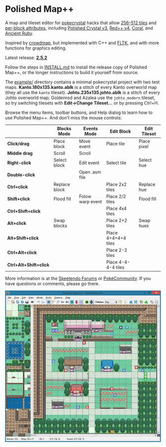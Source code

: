# Polished Map++

A map and tileset editor for [pokecrystal](https://github.com/pret/pokecrystal) hacks that allow [256–512 tiles](https://github.com/pret/pokecrystal/wiki/Expand-tilesets-from-192-to-255-tiles) and [per-block attributes](https://github.com/pret/pokecrystal/wiki/Allow-tiles-to-have-different-attributes-in-different-blocks-\(including-X-and-Y-flip\)), including [Polished Crystal v3](https://github.com/Rangi42/polishedcrystal), [Red++ v4](https://github.com/TheFakeMateo/RedPlusPlus), [Coral](https://github.com/pkmncoraldev/polishedcoral), and [Ancient Ruby](https://github.com/BloodlessNS/ancientruby).

Inspired by [crowdmap](https://github.com/yenatch/crowdmap), but implemented with C++ and [FLTK](http://www.fltk.org/), and with more functions for graphics editing.

Latest release: [**2.5.2**](https://github.com/Rangi42/polished-map/releases/tag/v2.5.2++)

Follow the steps in [INSTALL.md](INSTALL.md) to install the release copy of Polished Map++, or the longer instructions to build it yourself from source.

The [example/](example/) directory contains a minimal pokecrystal project with two test maps. **Kanto.180x135.kanto.ablk** is a stitch of every Kanto overworld map (they all use the `kanto` tileset). **Johto.235x135.johto.ablk** is a stitch of every Johto overworld map; Goldenrod and Azalea use the `johto_modern` tileset, so try switching tilesets with **Edit→Change Tileset…** or by pressing Ctrl+H.

Browse the menu items, toolbar buttons, and Help dialog to learn how to use Polished Map++. And don't miss the mouse controls:

|                          | Blocks Mode   | Events Mode      | Edit Block          | Edit Tileset |
|--------------------------|---------------|------------------|---------------------|--------------|
| **Click/drag**           | Place block   | Move event       | Place tile          | Place pixel  |
| **Middle drag**          | Scroll        | Scroll           |                     |              |
| **Right-click**          | Select block  | Edit event       | Select tile         | Select hue   |
| **Double-click**         |               | Open .asm file   |                     |              |
| **Ctrl+click**           | Replace block |                  | Place 2x2 tiles     | Replace hue  |
| **Shift+click**          | Flood fill    | Folow warp event | Place 2/2 tiles     | Flood fill   |
| **Ctrl+Shift+click**     |               |                  | Place 4x4 tiles     |              |
| **Alt+click**            | Swap blocks   |                  | Place 2+2 tiles     | Swap hues    |
| **Alt+Shift+click**      |               |                  | Place 4+4+4+4 tiles |              |
| **Ctrl+Alt+click**       |               |                  | Place 2-2 tiles     |              |
| **Ctrl+Alt+Shift+click** |               |                  | Place 4-4-4-4 tiles |              |


More information is at the [Skeetendo Forums](https://hax.iimarckus.org/topic/7222/) or [PokéCommunity](https://www.pokecommunity.com/showthread.php?t=425994). If you have questions or comments, please go there.

![Screenshot](screenshot.png)

